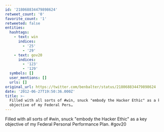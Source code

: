 ```yaml
---
id: '218068834479898624'
retweet_count: '0'
favorite_count: '1'
retweeted: false
entities:
  hashtags:
    - text: win
      indices:
        - '25'
        - '29'
    - text: gov20
      indices:
        - '123'
        - '129'
  symbols: []
  user_mentions: []
  urls: []
original_url: https://twitter.com/benbalter/status/218068834479898624
date: '2012-06-27T19:50:36.000Z'
title: >-
  Filled with all sorts of #win, snuck "embody the Hacker Ethic" as a key
  objective of my Federal Pers…
---
```


Filled with all sorts of #win, snuck "embody the Hacker Ethic" as a key objective of my Federal Personal Performance Plan. #gov20